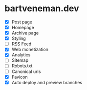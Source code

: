 # bartveneman.dev

- [x] Post page
- [x] Homepage
- [x] Archive page
- [x] Styling
- [ ] RSS Feed
- [x] Web monetization
- [x] Analytics
- [ ] Sitemap
- [ ] Robots.txt
- [ ] Canonical urls
- [x] Favicon
- [x] Auto deploy and preview branches
